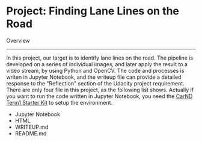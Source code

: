 # **Project: Finding Lane Lines on the Road**
Overview
- - -
In this project, our target is to identify lane lines on the road. The pipeline is developed on a series of individual images, and later apply the result to a video stream, by using Python and OpenCV. The code and processes is writen in Jupyter Notebook, and the writeup file can provide a detailed response to the "Reflection" section of the Udacity project requirement.
There are only four file in this project, as the following list shows. Actually if you want to run the code written in Jupyter Notebook, you need the [CarND Term1 Starter Kit](https://github.com/udacity/CarND-Term1-Starter-Kit/blob/master/README.md) to setup the environment.
* Jupyter Notebook
* HTML
* WRITEUP.md
* README.md
